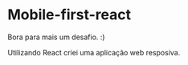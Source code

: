 # Mobile-first-react

Bora para mais um desafio. :)

Utilizando React criei uma aplicação web resposiva.


